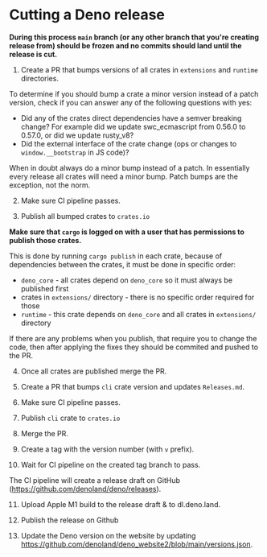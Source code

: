 # Cutting a Deno release

**During this process `main` branch (or any other branch that you're creating
release from) should be frozen and no commits should land until the release is
cut.**

1. Create a PR that bumps versions of all crates in `extensions` and `runtime`
   directories.

To determine if you should bump a crate a minor version instead of a patch
version, check if you can answer any of the following questions with yes:

- Did any of the crates direct dependencies have a semver breaking change? For
  example did we update swc_ecmascript from 0.56.0 to 0.57.0, or did we update
  rusty_v8?
- Did the external interface of the crate change (ops or changes to
  `window.__bootstrap` in JS code)?

When in doubt always do a minor bump instead of a patch. In essentially every
release all crates will need a minor bump. Patch bumps are the exception, not
the norm.

2. Make sure CI pipeline passes.

3. Publish all bumped crates to `crates.io`

**Make sure that `cargo` is logged on with a user that has permissions to
publish those crates.**

This is done by running `cargo publish` in each crate, because of dependencies
between the crates, it must be done in specific order:

- `deno_core` - all crates depend on `deno_core` so it must always be published
  first
- crates in `extensions/` directory - there is no specific order required for
  those
- `runtime` - this crate depends on `deno_core` and all crates in `extensions/`
  directory

If there are any problems when you publish, that require you to change the code,
then after applying the fixes they should be commited and pushed to the PR.

4. Once all crates are published merge the PR.

5. Create a PR that bumps `cli` crate version and updates `Releases.md`.

6. Make sure CI pipeline passes.

7. Publish `cli` crate to `crates.io`

8. Merge the PR.

9. Create a tag with the version number (with `v` prefix).

10. Wait for CI pipeline on the created tag branch to pass.

The CI pipeline will create a release draft on GitHub
(https://github.com/denoland/deno/releases).

11. Upload Apple M1 build to the release draft & to dl.deno.land.

12. Publish the release on Github

13. Update the Deno version on the website by updating
    https://github.com/denoland/deno_website2/blob/main/versions.json.
